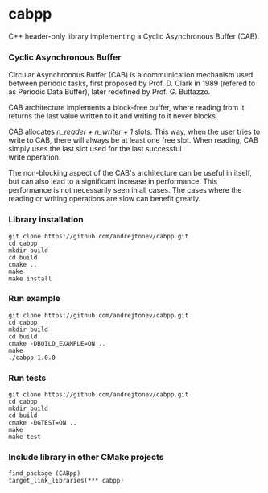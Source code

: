 # cabpp
C++ header-only library implementing a Cyclic Asynchronous Buffer (CAB).

### Cyclic Asynchronous Buffer
Circular Asynchronous Buffer (CAB) is a communication mechanism used between
periodic tasks, first proposed by Prof. D. Clark in 1989 (refered to as 
Periodic Data Buffer), later redefined by Prof. G. Buttazzo.
 
CAB architecture implements a block-free buffer, where reading from it 
returns the last value written to it and writing to it never blocks.

CAB allocates *n_reader + n_writer + 1* slots. This way, when the 
user tries to write to CAB, there will always be at least one free slot. 
When reading, CAB simply uses the last slot used for the last successful  
write operation.
 
The non-blocking aspect of the CAB's architecture can be useful in itself,
but can also lead to a significant increase in performance.
This performance is not necessarily seen in all cases. The cases where the 
reading or writing operations are slow can benefit greatly.

### Library installation
```
git clone https://github.com/andrejtonev/cabpp.git
cd cabpp
mkdir build
cd build
cmake ..
make
make install
```

### Run example
```
git clone https://github.com/andrejtonev/cabpp.git
cd cabpp
mkdir build
cd build
cmake -DBUILD_EXAMPLE=ON ..
make
./cabpp-1.0.0
```

### Run tests
```
git clone https://github.com/andrejtonev/cabpp.git
cd cabpp
mkdir build
cd build
cmake -DGTEST=ON ..
make
make test
```

### Include library in other CMake projects
```
find_package (CABpp)
target_link_libraries(*** cabpp)
```
